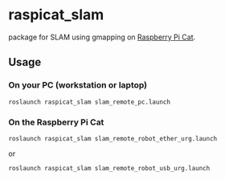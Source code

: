 # raspicat_slam

package for SLAM using gmapping on [Raspberry Pi Cat](http://wiki.ros.org/ja/raspicat_ros).

## Usage

### On your PC (workstation or laptop)

```
roslaunch raspicat_slam slam_remote_pc.launch
```

### On the Raspberry Pi Cat

```
roslaunch raspicat_slam slam_remote_robot_ether_urg.launch
```

or

```
roslaunch raspicat_slam slam_remote_robot_usb_urg.launch
```
